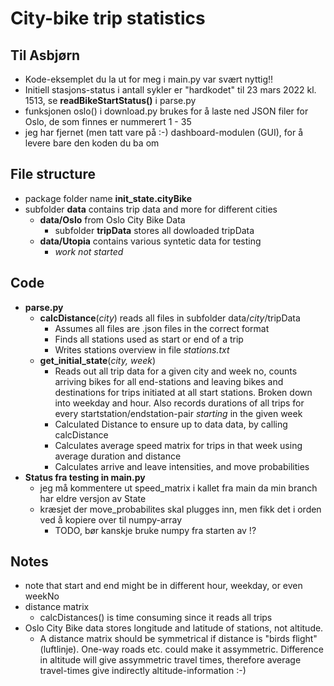 # City-bike trip statistics

## Til Asbjørn

* Kode-eksemplet du la ut for meg i main.py var svært nyttig!!
* Initiell stasjons-status i antall sykler er "hardkodet" til 23 mars 2022 kl. 1513, se **readBikeStartStatus()** i parse.py
* funksjonen oslo() i download.py brukes for å laste ned JSON filer for Oslo, de som finnes er nummerert 1 - 35
* jeg har fjernet (men tatt vare på :-) dashboard-modulen (GUI), for å levere bare den koden du ba om

## File structure

* package folder name **init_state.cityBike**
* subfolder **data** contains trip data and more for different cities
  * **data/Oslo** from Oslo City Bike Data
    * subfolder **tripData** stores all dowloaded tripData
  * **data/Utopia** contains various syntetic data for testing
    * _work not started_

## Code

* **parse.py**
  * **calcDistance**(_city_) reads all files in subfolder data/_city_/tripData
    * Assumes all files are .json files in the correct format
    * Finds all stations used as start or end of a trip
    * Writes stations overview in file _stations.txt_
  * **get_initial_state**(_city, week_)
    * Reads out all trip data for a given city and week no, counts arriving bikes for all end-stations and leaving bikes and destinations for trips initiated at all start stations. Broken down into weekday and hour. Also records durations of all trips for every startstation/endstation-pair _starting_ in the given week
    * Calculated Distance to ensure up to data data, by calling calcDistance
    * Calculates average speed matrix for trips in that week using average duration and distance
    * Calculates arrive and leave intensities, and move probabilities
* **Status fra testing in main.py**
  * jeg må kommentere ut speed_matrix i kallet fra main da min branch har eldre versjon av State
  * kræsjet der move_probabilites skal plugges inn, men fikk det i orden ved å kopiere over til numpy-array
    * TODO, bør kanskje bruke numpy fra starten av !?

## Notes

* note that start and end might be in different hour, weekday, or even weekNo
* distance matrix
  * calcDistances() is time consuming since it reads all trips
* Oslo City Bike data stores longitude and latitude of stations, not altitude.
  * A distance matrix should be symmetrical if distance is "birds flight" (luftlinje). One-way roads etc. could make it assymmetric. Difference in altitude will give assymmetric travel times, therefore average travel-times give indirectly altitude-information :-)
